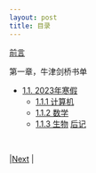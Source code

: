 ```yaml
---
layout: post
title: 目录
---
```


[前言](pub/intro)

第一章，牛津剑桥书单
- [1.1. 2023年寒假](pub/1-intro/1-zhao)
  - [1.1.1 计算机](pub/1-intro/1-zhao)
  - [1.1.2 数学](pub/1-intro/1-zhao)
  - [1.1.3 生物](pub/1-intro/1-zhao)
[后记](pub/conclusion)

<br/>

|[Next](pub/intro) |

<!-- cd /Users/yishuai/Documents/GDrive-2/Website/book/book -->
<!-- jekyll serve --trace -->

<!-- cd /Users/yishuai/.gem/ruby/3.1.2/gems/web/webrick-1.7.0 -->
<!-- bundle add webrick -->